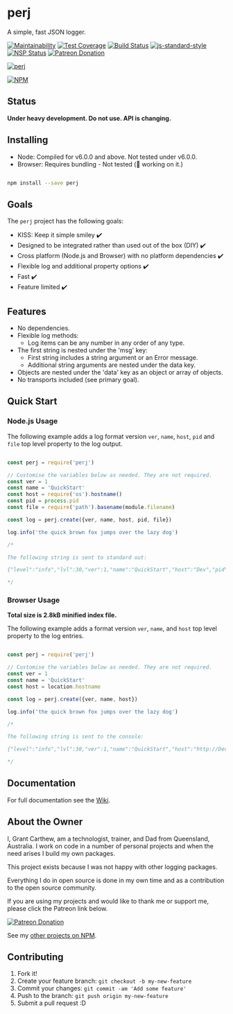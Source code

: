# perj

A simple, fast JSON logger.

[![Maintainability][cc-maintain-badge]][cc-maintain-url]
[![Test Coverage][cc-coverage-badge]][cc-coverage-url]
[![Build Status][travisci-image]][travisci-url]
[![js-standard-style][js-standard-image]][js-standard-url]
[![NSP Status][nsp-image]][nsp-url]
[![Patreon Donation][patreon-image]][patreon-url]

[![perj][perj-image]][perj-url]

[![NPM][nodei-npm-image]][nodei-npm-url]

## Status

__Under heavy development. Do not use. API is changing.__

## Installing

* Node: Compiled for v6.0.0 and above. Not tested under v6.0.0.
* Browser: Requires bundling - Not tested (🤔 working on it.)

```sh

npm install --save perj

```
## Goals

The `perj` project has the following goals:

* KISS: Keep it simple smiley ✔️
* Designed to be integrated rather than used out of the box (DIY) ✔️
* Cross platform (Node.js and Browser) with no platform dependencies ✔️
* Flexible log and additional property options ✔️
* Fast ✔️
* Feature limited ✔️

## Features

* No dependencies.
* Flexible log methods:
  * Log items can be any number in any order of any type.
* The first string is nested under the 'msg' key:
  * First string includes a string argument or an Error message.
  * Additional string arguments are nested under the data key.
* Objects are nested under the 'data' key as an object or array of objects.
* No transports included (see primary goal).

## Quick Start

### Node.js Usage

The following example adds a log format version `ver`, `name`, `host`, `pid` and `file` top level property to the log output.

```js

const perj = require('perj')

// Customise the variables below as needed. They are not required.
const ver = 1
const name = 'QuickStart'
const host = require('os').hostname()
const pid = process.pid
const file = require('path').basename(module.filename)

const log = perj.create({ver, name, host, pid, file})

log.info('the quick brown fox jumps over the lazy dog')

/*

The following string is sent to standard out:

{"level":"info","lvl":30,"ver":1,"name":"QuickStart","host":"Dev","pid":233241,"file":"quick.js","time":1526102959677,"msg":"the quick brown fox jumps over the lazy dog","data":""}

*/

```

### Browser Usage

__Total size is 2.8kB minified index file.__

The following example adds a format version `ver`, `name`, and `host` top level property to the log entries.

```js

const perj = require('perj')

// Customise the variables below as needed. They are not required.
const ver = 1
const name = 'QuickStart'
const host = location.hostname

const log = perj.create({ver, name, host})

log.info('the quick brown fox jumps over the lazy dog')

/*

The following string is sent to the console:

{"level":"info","lvl":30,"ver":1,"name":"QuickStart","host":"http://Dev","time":1526103303019,"msg":"the quick brown fox jumps over the lazy dog","data":""}

*/

```

## Documentation

For full documentation see the [Wiki][perj-wiki].

## About the Owner

I, Grant Carthew, am a technologist, trainer, and Dad from Queensland, Australia. I work on code in a number of personal projects and when the need arises I build my own packages.

This project exists because I was not happy with other logging packages.

Everything I do in open source is done in my own time and as a contribution to the open source community.

If you are using my projects and would like to thank me or support me, please click the Patreon link below.

[![Patreon Donation][patreon-image]][patreon-url]

See my [other projects on NPM](https://www.npmjs.com/~grantcarthew).

## Contributing

1.  Fork it!
2.  Create your feature branch: `git checkout -b my-new-feature`
3.  Commit your changes: `git commit -am 'Add some feature'`
4.  Push to the branch: `git push origin my-new-feature`
5.  Submit a pull request :D

[travisci-image]: https://travis-ci.org/grantcarthew/node-perj.svg?branch=master
[travisci-url]: https://travis-ci.org/grantcarthew/node-perj
[cc-maintain-badge]: https://api.codeclimate.com/v1/badges/14946690a2410b71177e/maintainability
[cc-maintain-url]: https://codeclimate.com/github/grantcarthew/node-perj/maintainability
[cc-coverage-badge]: https://api.codeclimate.com/v1/badges/14946690a2410b71177e/test_coverage
[cc-coverage-url]: https://codeclimate.com/github/grantcarthew/node-perj/test_coverage
[js-standard-image]: https://img.shields.io/badge/code%20style-standard-brightgreen.svg
[js-standard-url]: http://standardjs.com/
[nsp-image]: https://nodesecurity.io/orgs/openjs/projects/4367c7cb-163d-4335-be3c-fe3429c69385/badge
[nsp-url]: https://nodesecurity.io/orgs/openjs/projects/4367c7cb-163d-4335-be3c-fe3429c69385
[patreon-image]: https://img.shields.io/badge/patreon-donate-yellow.svg
[patreon-url]: https://www.patreon.com/grantcarthew
[nodei-npm-image]: https://nodei.co/npm/perj.png?downloads=true&downloadRank=true&stars=true
[nodei-npm-url]: https://nodei.co/npm/perj/
[perj-image]: https://rawgit.com/grantcarthew/node-perj/master/perj.svg
[perj-url]: https://github.com/grantcarthew/node-perj
[perj-wiki]: https://github.com/grantcarthew/node-perj/wiki
[pino-url]: https://www.npmjs.com/package/pino
